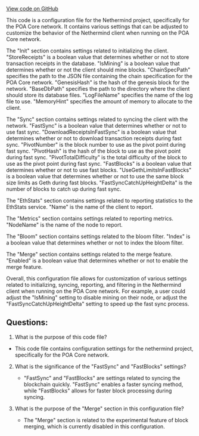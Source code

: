 [View code on GitHub](https://github.com/nethermindeth/nethermind/Nethermind.Runner/configs/poacore_validator.cfg)

This code is a configuration file for the Nethermind project, specifically for the POA Core network. It contains various settings that can be adjusted to customize the behavior of the Nethermind client when running on the POA Core network.

The "Init" section contains settings related to initializing the client. "StoreReceipts" is a boolean value that determines whether or not to store transaction receipts in the database. "IsMining" is a boolean value that determines whether or not the client should mine blocks. "ChainSpecPath" specifies the path to the JSON file containing the chain specification for the POA Core network. "GenesisHash" is the hash of the genesis block for the network. "BaseDbPath" specifies the path to the directory where the client should store its database files. "LogFileName" specifies the name of the log file to use. "MemoryHint" specifies the amount of memory to allocate to the client.

The "Sync" section contains settings related to syncing the client with the network. "FastSync" is a boolean value that determines whether or not to use fast sync. "DownloadReceiptsInFastSync" is a boolean value that determines whether or not to download transaction receipts during fast sync. "PivotNumber" is the block number to use as the pivot point during fast sync. "PivotHash" is the hash of the block to use as the pivot point during fast sync. "PivotTotalDifficulty" is the total difficulty of the block to use as the pivot point during fast sync. "FastBlocks" is a boolean value that determines whether or not to use fast blocks. "UseGethLimitsInFastBlocks" is a boolean value that determines whether or not to use the same block size limits as Geth during fast blocks. "FastSyncCatchUpHeightDelta" is the number of blocks to catch up during fast sync.

The "EthStats" section contains settings related to reporting statistics to the EthStats service. "Name" is the name of the client to report.

The "Metrics" section contains settings related to reporting metrics. "NodeName" is the name of the node to report.

The "Bloom" section contains settings related to the bloom filter. "Index" is a boolean value that determines whether or not to index the bloom filter.

The "Merge" section contains settings related to the merge feature. "Enabled" is a boolean value that determines whether or not to enable the merge feature.

Overall, this configuration file allows for customization of various settings related to initializing, syncing, reporting, and filtering in the Nethermind client when running on the POA Core network. For example, a user could adjust the "IsMining" setting to disable mining on their node, or adjust the "FastSyncCatchUpHeightDelta" setting to speed up the fast sync process.
## Questions: 
 1. What is the purpose of this code file?
   - This code file contains configuration settings for the nethermind project, specifically for the POA Core network.

2. What is the significance of the "FastSync" and "FastBlocks" settings?
   - "FastSync" and "FastBlocks" are settings related to syncing the blockchain quickly. "FastSync" enables a faster syncing method, while "FastBlocks" allows for faster block processing during syncing.

3. What is the purpose of the "Merge" section in this configuration file?
   - The "Merge" section is related to the experimental feature of block merging, which is currently disabled in this configuration.